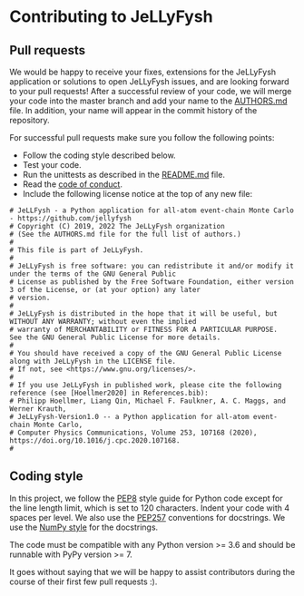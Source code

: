 # Contributing to JeLLyFysh

## Pull requests

We would be happy to receive your fixes, extensions for the JeLLyFysh application or solutions to open JeLLyFysh issues, 
and are looking forward to your pull requests! After a successful review of your code, we will merge your code into the 
master branch and add your name to the [AUTHORS.md](AUTHORS.md) file. In addition, your name will appear in the commit 
history of the repository.

For successful pull requests make sure you follow the following points:

- Follow the coding style described below.
- Test your code.
- Run the unittests as described in the [README.md](README.md) file.
- Read the [code of conduct](CODE_OF_CONDUCT.md).
- Include the following license notice at the top of any new file:

```Python3
# JeLLFysh - a Python application for all-atom event-chain Monte Carlo - https://github.com/jellyfysh
# Copyright (C) 2019, 2022 The JeLLyFysh organization
# (See the AUTHORS.md file for the full list of authors.)
#
# This file is part of JeLLyFysh.
#
# JeLLyFysh is free software: you can redistribute it and/or modify it under the terms of the GNU General Public
# License as published by the Free Software Foundation, either version 3 of the License, or (at your option) any later
# version.
#
# JeLLyFysh is distributed in the hope that it will be useful, but WITHOUT ANY WARRANTY; without even the implied
# warranty of MERCHANTABILITY or FITNESS FOR A PARTICULAR PURPOSE.  See the GNU General Public License for more details.
#
# You should have received a copy of the GNU General Public License along with JeLLyFysh in the LICENSE file.
# If not, see <https://www.gnu.org/licenses/>.
#
# If you use JeLLyFysh in published work, please cite the following reference (see [Hoellmer2020] in References.bib):
# Philipp Hoellmer, Liang Qin, Michael F. Faulkner, A. C. Maggs, and Werner Krauth,
# JeLLyFysh-Version1.0 -- a Python application for all-atom event-chain Monte Carlo,
# Computer Physics Communications, Volume 253, 107168 (2020), https://doi.org/10.1016/j.cpc.2020.107168.
#
```

## Coding style

In this project, we follow the [PEP8](https://www.python.org/dev/peps/pep-0008/) style guide for Python code except for 
the line length limit, which is set to 120 characters. Indent your code with 4 spaces per level. We also use the 
[PEP257](https://www.python.org/dev/peps/pep-0257/) conventions for docstrings. We use the 
[NumPy style](https://numpydoc.readthedocs.io/en/latest/format.html) for the docstrings.

The code must be compatible with any Python version >= 3.6 and should be runnable with PyPy version >= 7.

It goes without saying that we will be happy to assist contributors during the course of their first few pull requests :).
